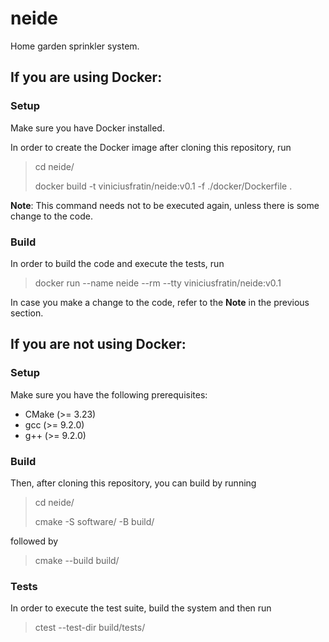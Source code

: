 # neide
Home garden sprinkler system.

## If you are using Docker:
### Setup
Make sure you have Docker installed.

In order to create the Docker image after cloning this repository, run

> cd neide/
>
> docker build -t viniciusfratin/neide:v0.1 -f ./docker/Dockerfile .

**Note**: This command needs not to be executed again, unless there is some change to the code.

### Build
In order to build the code and execute the tests, run

> docker run --name neide --rm --tty viniciusfratin/neide:v0.1

In case you make a change to the code, refer to the **Note** in the previous section.

## If you are not using Docker:
### Setup
Make sure you have the following prerequisites:
- CMake (>= 3.23)
- gcc (>= 9.2.0)
- g++ (>= 9.2.0)

### Build
Then, after cloning this repository, you can build by running

> cd neide/
>
> cmake -S software/ -B build/

followed by

> cmake --build build/

### Tests
In order to execute the test suite, build the system and then run

> ctest --test-dir build/tests/